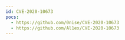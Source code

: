 ```yaml
---
id: CVE-2020-10673
pocs:
  - https://github.com/0nise/CVE-2020-10673
  - https://github.com/Al1ex/CVE-2020-10673
---
```

